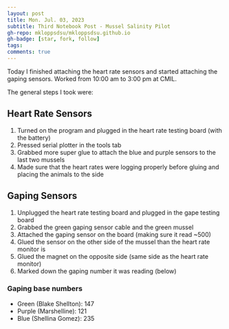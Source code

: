 ```yaml
---
layout: post
title: Mon. Jul. 03, 2023
subtitle: Third Notebook Post - Mussel Salinity Pilot
gh-repo: mkloppsdsu/mkloppsdsu.github.io
gh-badge: [star, fork, follow]
tags:
comments: true
---
```


Today I finished attaching the heart rate sensors and started attaching the gaping sensors.
Worked from 10:00 am to 3:00 pm at CMIL.

The general steps I took were:

## Heart Rate Sensors
1. Turned on the program and plugged in the heart rate testing board (with the battery)
2. Pressed serial plotter in the tools tab
3. Grabbed more super glue to attach the blue and purple sensors to the last two mussels
4. Made sure that the heart rates were logging properly before gluing and placing the animals to the side

## Gaping Sensors
1. Unplugged the heart rate testing board and plugged in the gape testing board
2. Grabbed the green gaping sensor cable and the green mussel
3. Attached the gaping sensor on the board (making sure it read ~500)
4. Glued the sensor on the other side of the mussel than the heart rate monitor is
5. Glued the magnet on the opposite side (same side as the heart rate monitor)
6. Marked down the gaping number it was reading (below)

### Gaping base numbers
- Green (Blake Shellton): 147
- Purple (Marshelline): 121
- Blue (Shellina Gomez): 235
